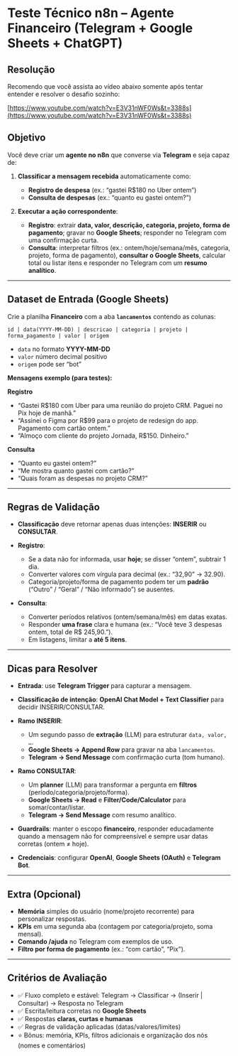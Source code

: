 # Teste Técnico n8n – Agente Financeiro (Telegram + Google Sheets + ChatGPT)

## Resolução

Recomendo que você assista ao vídeo abaixo somente após tentar entender e resolver o desafio sozinho:

[https://www.youtube.com/watch?v=E3V31nWF0Ws&t=3388s](https://www.youtube.com/watch?v=E3V31nWF0Ws&t=3388s)

## Objetivo

Você deve criar um **agente no n8n** que converse via **Telegram** e seja capaz de:

1. **Classificar a mensagem recebida** automaticamente como:

   * **Registro de despesa** (ex.: “gastei R$180 no Uber ontem”)
   * **Consulta de despesas** (ex.: “quanto eu gastei ontem?”)

2. **Executar a ação correspondente**:

   * **Registro**: extrair **data, valor, descrição, categoria, projeto, forma de pagamento**; gravar no **Google Sheets**; responder no Telegram com uma confirmação curta.
   * **Consulta**: interpretar filtros (ex.: ontem/hoje/semana/mês, categoria, projeto, forma de pagamento), **consultar o Google Sheets**, calcular total ou listar itens e responder no Telegram com um **resumo analítico**.

---

## Dataset de Entrada (Google Sheets)

Crie a planilha **Financeiro** com a aba **`lancamentos`** contendo as colunas:

```
id | data(YYYY-MM-DD) | descricao | categoria | projeto | forma_pagamento | valor | origem
```

* `data` no formato **YYYY-MM-DD**
* `valor` número decimal positivo
* `origem` pode ser “bot”

**Mensagens exemplo (para testes):**

**Registro**

* “Gastei R$180 com Uber para uma reunião do projeto CRM. Paguei no Pix hoje de manhã.”
* “Assinei o Figma por R$99 para o projeto de redesign do app. Pagamento com cartão ontem.”
* “Almoço com cliente do projeto Jornada, R$150. Dinheiro.”

**Consulta**

* “Quanto eu gastei ontem?”
* “Me mostra quanto gastei com cartão?”
* “Quais foram as despesas no projeto CRM?”

---

## Regras de Validação

* **Classificação** deve retornar apenas duas intenções: **INSERIR** ou **CONSULTAR**.
* **Registro**:

  * Se a data não for informada, usar **hoje**; se disser “ontem”, subtrair 1 dia.
  * Converter valores com vírgula para decimal (ex.: “32,90” → 32.90).
  * Categoria/projeto/forma de pagamento podem ter um **padrão** (“Outro” / “Geral” / “Não informado”) se ausentes.
* **Consulta**:

  * Converter períodos relativos (ontem/semana/mês) em datas exatas.
  * Responder **uma frase** clara e humana (ex.: “Você teve 3 despesas ontem, total de R$ 245,90.”).
  * Em listagens, limitar a **até 5 itens**.

---

## Dicas para Resolver

* **Entrada**: use **Telegram Trigger** para capturar a mensagem.
* **Classificação de intenção**: **OpenAI Chat Model + Text Classifier** para decidir INSERIR/CONSULTAR.
* **Ramo INSERIR**:

  * Um segundo passo de **extração** (LLM) para estruturar `data, valor, …`.
  * **Google Sheets → Append Row** para gravar na aba `lancamentos`.
  * **Telegram → Send Message** com confirmação curta (tom humano).
* **Ramo CONSULTAR**:

  * Um **planner** (LLM) para transformar a pergunta em **filtros** (período/categoria/projeto/forma).
  * **Google Sheets → Read** e **Filter/Code/Calculator** para somar/contar/listar.
  * **Telegram → Send Message** com resumo analítico.
* **Guardrails**: manter o escopo **financeiro**, responder educadamente quando a mensagem não for compreensível e sempre usar datas corretas (ontem ≠ hoje).
* **Credenciais**: configurar **OpenAI**, **Google Sheets (OAuth)** e **Telegram Bot**.

---

## Extra (Opcional)

* **Memória** simples do usuário (nome/projeto recorrente) para personalizar respostas.
* **KPIs** em uma segunda aba (contagem por categoria/projeto, soma mensal).
* **Comando /ajuda** no Telegram com exemplos de uso.
* **Filtro por forma de pagamento** (ex.: “com cartão”, “Pix”).

---

## Critérios de Avaliação

* ✅ Fluxo completo e estável: Telegram → Classificar → (Inserir | Consultar) → Resposta no Telegram
* ✅ Escrita/leitura corretas no **Google Sheets**
* ✅ Respostas **claras, curtas e humanas**
* ✅ Regras de validação aplicadas (datas/valores/limites)
* ⭐ Bônus: memória, KPIs, filtros adicionais e organização dos nós (nomes e comentários)
